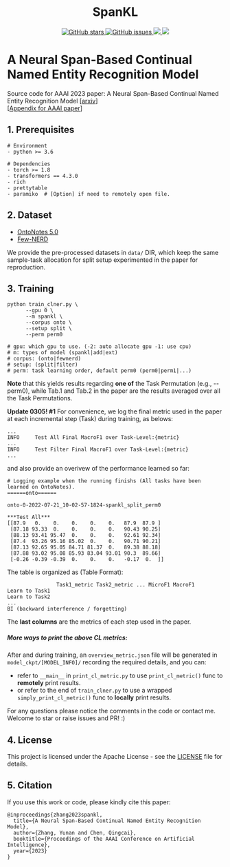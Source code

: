 <h1 align="center">SpanKL</h1>
<p align="center">
  <a href="https://github.com/Qznan/SpanKL">
    <img src="https://img.shields.io/github/stars/Qznan/SpanKL.svg?colorA=orange&colorB=orange&logo=github" alt="GitHub stars">
  </a>
  <a href="https://github.com/Qznan/SpanKL/issues">
        <img src="https://img.shields.io/github/issues/Qznan/SpanKL.svg"
             alt="GitHub issues">
  </a>
  <a href="https://github.com/Qznan/SpanKL/">
        <img src="https://img.shields.io/github/last-commit/Qznan/SpanKL.svg">
  </a>
   <a href="https://github.com/Qznan/SpanKL/blob/main/LICENSE">
        <img src="https://img.shields.io/github/license/Qznan/SpanKL.svg">
  </a>
  
</p>

# A Neural Span-Based Continual Named Entity Recognition Model

Source code for AAAI 2023 paper: A Neural Span-Based Continual Named Entity Recognition Model [[arxiv](https://arxiv.org/pdf/2302.12200.pdf)]  
[[Appendix for AAAI paper](Paper_Appendix.pdf)]

## 1. Prerequisites

```
# Environment
- python >= 3.6

# Dependencies
- torch >= 1.8
- transformers == 4.3.0
- rich
- prettytable
- paramiko  # [Option] if need to remotely open file.
```


## 2. Dataset
- [OntoNotes 5.0](https://catalog.ldc.upenn.edu/LDC2013T19)
- [Few-NERD](https://ningding97.github.io/fewnerd)


We provide the pre-processed datasets in `data/` DIR, which keep the same sample-task allocation for split setup experimented in the paper for reproduction.

## 3. Training

```shell
python train_clner.py \
      --gpu 0 \
      --m spankl \
      --corpus onto \
      --setup split \
      --perm perm0
      
# gpu: which gpu to use. (-2: auto allocate gpu -1: use cpu)
# m: types of model (spankl|add|ext)
# corpus: (onto|fewnerd)
# setup: (split|filter)
# perm: task learning order, default perm0 (perm0|perm1|...)
```
**Note** that this yields results regarding **one of** the Task Permutation (e.g., --perm0), while Tab.1 and Tab.2 in the paper are the results averaged over all the Task Permutations.  

**Update 0305! #1** For convenience, we log the final metric used in the paper at each incremental step (Task) during training, as belows:
```angular2html
...
INFO     Test All Final MacroF1 over Task-Level:{metric}
...
INFO     Test Filter Final MacroF1 over Task-Level:{metric}
...
```
and also provide an overivew of the performance learned so far:
```angular2html
# Logging example when the running finishs (All tasks have been learned on OntoNotes).
======onto======

onto-0-2022-07-21_10-02-57-1824-spankl_split_perm0

***Test All***
[[87.9   0.    0.    0.    0.    0.   87.9  87.9 ]
 [87.18 93.33  0.    0.    0.    0.   90.43 90.25]
 [88.13 93.41 95.47  0.    0.    0.   92.61 92.34]
 [87.4  93.26 95.16 85.02  0.    0.   90.71 90.21]
 [87.13 92.65 95.05 84.71 81.37  0.   89.38 88.18]
 [87.88 93.02 95.08 85.93 83.04 93.01 90.3  89.66]
 [-0.26 -0.39 -0.39  0.    0.    0.   -0.17  0.  ]]
```
The table is organized as (Table Format):
```angular2html
                Task1_metric Task2_metric ... MicroF1 MacroF1
Learn to Task1
Learn to Task2
...
BI (backward interference / forgetting)
```
The **last columns** are the metrics of each step used in the paper.

##### More ways to print the above CL metrics:
After and during training, an `overview_metric.json` file will be generated in `model_ckpt/[MODEL_INFO]/` recording the required details, and you can:
- refer to `__main__` in `print_cl_metric.py` to use `print_cl_metric()` func to **remotely** print results.
- or refer to the end of `train_clner.py` to use a wrapped `simply_print_cl_metric()` func to **locally** print results.

For any questions please notice the comments in the code or contact me.  
Welcome to star or raise issues and PR! :)
## 4. License

This project is licensed under the Apache License - see the [LICENSE](LICENSE) file for details.

## 5. Citation

If you use this work or code, please kindly cite this paper:

```
@inproceedings{zhang2023spankl,
  title={A Neural Span-Based Continual Named Entity Recognition Model},
  author={Zhang, Yunan and Chen, Qingcai},
  booktitle={Proceedings of the AAAI Conference on Artificial Intelligence},
  year={2023}
}
```


